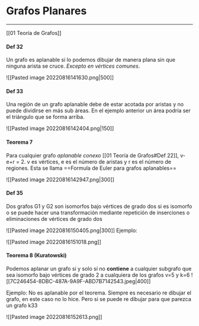 
# Grafos Planares
---
[[01 Teoría de Grafos]]

#### Def 32
Un grafo es aplanable si lo podemos dibujar de manera plana sin que ninguna arista se cruce. *Excepto en vértices comunes*.

![[Pasted image 20220816141630.png|500]]

#### Def 33
Una región de un grafo aplanable debe de estar acotada por aristas y no puede dividirse en más sub áreas. En el ejemplo anterior un área podría ser el triángulo que se forma arriba.

![[Pasted image 20220816142404.png|150]]

#### Teorema 7
Para cualquier grafo *aplanable conexo* [[01 Teoría de Grafos#Def 22]], v-e+r = 2. v es vértices, e es el número de aristas y r es el número de regiones. Esta se llama ==Formula de Euler para grafos aplanables==


![[Pasted image 20220816142947.png|300]]
#### Def 35
Dos grafos G1 y G2 son isomorfos bajo vértices de grado dos si es isomorfo o se puede hacer una transformación mediante repetición de inserciones o eliminaciones de vértices de grado dos

![[Pasted image 20220816150405.png|300]]
Ejemplo:

![[Pasted image 20220816151018.png]]

#### Teorema 8 (Kuratowski)
Podemos aplanar un grafo si y solo sí no **contiene** a cualquier subgrafo que sea isomorfo bajo vértices de grado 2 a cualquiera de los grafos v=5 y k=6
![[7C246454-8DBC-487A-9A9F-ABD7B7142543.jpeg|400]]

Ejemplo: No es aplanable por el teorema. Siempre es necesario re dibujar el grafo, en este caso no lo hice. Pero si se puede re dibujar para que parezca un grafo k33

![[Pasted image 20220816152613.png]]